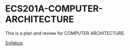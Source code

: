 # ECS201A-COMPUTER-ARCHITECTURE
This is a plan and review for COMPUTER ARCHITECTURE. 

[Syllabus](http://american.cs.ucdavis.edu/academic/ecs201a.w21/)
